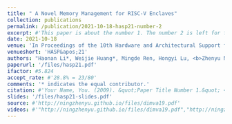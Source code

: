 ```yaml
---
title: " A Novel Memory Management for RISC‑V Enclaves"
collection: publications
permalink: /publication/2021-10-18-hasp21-number-2
excerpt: #'This paper is about the number 1. The number 2 is left for future work.'
date: 2021-10-18
venue: 'In Proceedings of the 10th Hardware and Architectural Support for Security and Privacy, in conjunction with the 54th IEEE/ACM International Symposium on Microarchitecture'
venueshort: 'HASP&apos;21'
authors: "Haonan Li*, Weijie Huang*, Mingde Ren, Hongyi Lu, <b>Zhenyu Ning</b>, and Fengwei Zhang"
paperurl: '/files/hasp21.pdf'
ifactor: #5.824
accept_rate: #'28.8% = 23/80'
comments: '* indicates the equal contributor.'
citation: #'Your Name, You. (2009). &quot;Paper Title Number 1.&quot; <i>Journal 1</i>. 1(1).'
slides: '/files/hasp21-slides.pdf'
source: #'http://ningzhenyu.github.io/files/dimva19.pdf'
videos: #'"http://ningzhenyu.github.io/files/dimva19.pdf","http://ningzhenyu.github.io/files/dimva19.pdf"'
---
```

